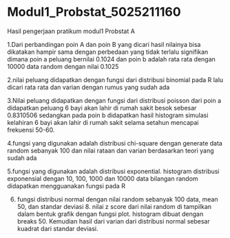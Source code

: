 # Modul1_Probstat_5025211160
Hasil pengerjaan pratikum modul1 Probstat A

1.Dari perbandingan poin A dan poin B yang dicari hasil nilainya bisa dikatakan hampir sama dengan perbedaan yang tidak terlalu signifikan dimana poin a peluang bernilai 0.1024 dan poin b adalah rata rata dengan 10000 data random dengan nilai 0.1025

2.nilai peluang didapatkan dengan fungsi dari distribusi binomial pada R
lalu dicari rata rata dan varian dengan rumus yang sudah ada

3.Nilai peluang didapatkan dengan fungsi dari distribusi poisson
dari poin a didapatkan peluang 6 bayi akan lahir di rumah sakit besok sebesar 0.8310506 sedangkan pada poin b didapatkan hasil histogram simulasi kelahiran 6 bayi akan lahir di rumah sakit selama setahun mencapai frekuensi 50-60.

4.fungsi yang digunakan adalah distribusi chi-square dengan generate data random sebanyak 100 dan nilai rataan dan varian berdasarkan teori yang sudah ada

5.fungsi yang digunakan adalah distribusi exponential. histogram distribusi exponensial dengan 10, 100, 1000 dan 10000 data bilangan random didapatkan mengguanakan fungsi pada R

6. fungsi distribusi normal dengan nilai random sebanyak 100 data, mean 50, dan standar deviasi 8. nilai z score dari nilai random di tampilkan dalam bentuk grafik dengan fungsi plot. histogram dibuat dengan breaks 50. Kemudian hasil dari varian dari distribusi normal sebesar kuadrat dari standar deviasi.
